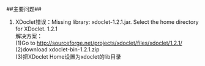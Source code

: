 ##主要问题##
1. XDoclet错误：Missing library: xdoclet-1.2.1.jar. Select the home directory for XDoclet. 1.2.1   
解决方案：  
(1)Go to http://sourceforge.net/projects/xdoclet/files/xdoclet/1.2.1/  
(2)download xdoclet-bin-1.2.1.zip  
(3)把XDoclet Home设置为xdoclet的lib目录
  